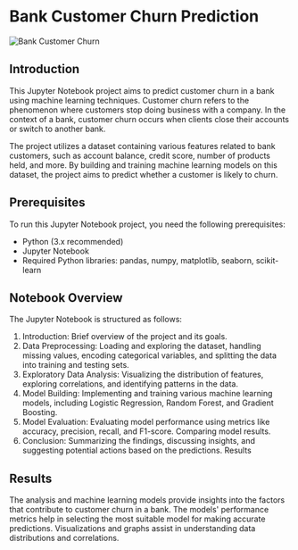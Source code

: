 # Bank Customer Churn Prediction

![Bank Customer Churn](https://github.com/BinaryBeast-007/Bank_Customer_Churn_Prediction/raw/main/assets/bank_customer_churn.jpg)

## Introduction

This Jupyter Notebook project aims to predict customer churn in a bank using machine learning techniques. Customer churn refers to the phenomenon where customers stop doing business with a company. In the context of a bank, customer churn occurs when clients close their accounts or switch to another bank.

The project utilizes a dataset containing various features related to bank customers, such as account balance, credit score, number of products held, and more. By building and training machine learning models on this dataset, the project aims to predict whether a customer is likely to churn.

## Prerequisites

To run this Jupyter Notebook project, you need the following prerequisites:

- Python (3.x recommended)
- Jupyter Notebook
- Required Python libraries: pandas, numpy, matplotlib, seaborn, scikit-learn

## Notebook Overview

The Jupyter Notebook is structured as follows:

1) Introduction: Brief overview of the project and its goals.
2) Data Preprocessing: Loading and exploring the dataset, handling missing values, encoding categorical variables, and splitting the data 
   into training and testing sets.
3) Exploratory Data Analysis: Visualizing the distribution of features, exploring correlations, and identifying patterns in the data.
4) Model Building: Implementing and training various machine learning models, including Logistic Regression, Random Forest, and Gradient 
   Boosting.
5) Model Evaluation: Evaluating model performance using metrics like accuracy, precision, recall, and F1-score. Comparing model results.
6) Conclusion: Summarizing the findings, discussing insights, and suggesting potential actions based on the predictions.
   Results

## Results

The analysis and machine learning models provide insights into the factors that contribute to customer churn in a bank. The models' performance metrics help in selecting the most suitable model for making accurate predictions. Visualizations and graphs assist in understanding data distributions and correlations.

